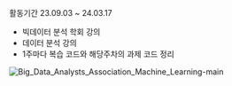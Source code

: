 활동기간
23.09.03 ~ 24.03.17

- 빅데이터 분석 학회 강의
- 데이터 분석 강의
- 1주마다 복습 코드와 해당주차의 과제 코드 정리

![Big_Data_Analysts_Association_Machine_Learning-main](https://github.com/user-attachments/assets/a1afa089-9cd0-4838-995a-9b942c0eb5e2)
